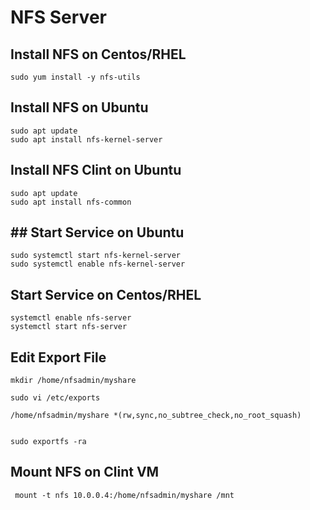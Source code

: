 # NFS Server

## Install NFS on Centos/RHEL

    sudo yum install -y nfs-utils

## Install NFS on Ubuntu

	sudo apt update
	sudo apt install nfs-kernel-server

## Install NFS Clint on Ubuntu

	sudo apt update
	sudo apt install nfs-common
	
## ## Start Service on Ubuntu

	sudo systemctl start nfs-kernel-server
	sudo systemctl enable nfs-kernel-server

## Start Service on Centos/RHEL

    systemctl enable nfs-server
    systemctl start nfs-server

## Edit Export File

	mkdir /home/nfsadmin/myshare
	
    sudo vi /etc/exports
	
	/home/nfsadmin/myshare *(rw,sync,no_subtree_check,no_root_squash)
	
    
	sudo exportfs -ra

	
## Mount NFS on Clint VM

	 mount -t nfs 10.0.0.4:/home/nfsadmin/myshare /mnt